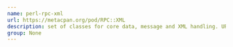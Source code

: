 ```yaml
---
name: perl-rpc-xml
url: https://metacpan.org/pod/RPC::XML
description: set of classes for core data, message and XML handling. URL : https://metacpan.org/pod/RPC::XML Groups : None
group: None
---
```

